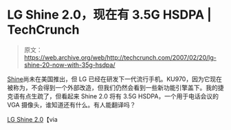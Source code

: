 # LG Shine 2.0，现在有 3.5G HSDPA | TechCrunch

> 原文：<https://web.archive.org/web/http://techcrunch.com/2007/02/20/lg-shine-20-now-with-35g-hsdpa/>

[Shine](https://web.archive.org/web/20150513224403/http://crunchgear.com/2006/10/18/lg-brings-the-heat-with-shine-slider/)尚未在美国推出，但 LG 已经在研发下一代流行手机。KU970，因为它现在被称为，不会得到一个外部改造，但我们仍然会看到一些新功能引擎盖下。我的捷克语有点生疏了，但看起来 Shine 2.0 将有 3.5G HSDPA，一个用于电话会议的 VGA 摄像头，谁知道还有什么。有人能翻译吗？

[LG Shine 2.0](https://web.archive.org/web/20150513224403/http://mobil.idnes.cz/zarive-lg-shine-i-v-poradne-rychle-verzi-f03-/mob_denik.asp?c=A070216_152736_mob_denik_ada)【via